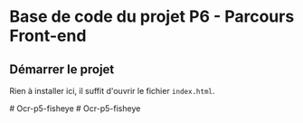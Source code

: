 # Base de code du projet P6 - Parcours Front-end

## Démarrer le projet

Rien à installer ici, il suffit d'ouvrir le fichier `index.html`.

#   O c r - p 5 - f i s h e y e  
 #   O c r - p 5 - f i s h e y e  
 